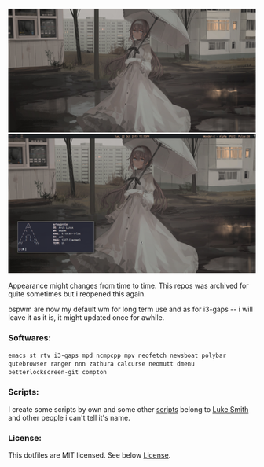 ![wallpaper](./.config/wall.png)
![bspwm desktop](./.config/Desktop.png)

Appearance might changes from time to time. This repos was archived for quite sometimes but i reopened this again.

bspwm are now my default wm for long term use and as for i3-gaps -- i will leave
it as it is, it might updated once for awhile.

### Softwares:

`emacs st rtv i3-gaps mpd ncmpcpp mpv neofetch newsboat polybar qutebrowser ranger nnn
zathura calcurse neomutt dmenu betterlockscreen-git compton`

### Scripts:
I create some scripts by own and some other [scripts](./.scripts) belong to [Luke Smith](https://www.github.com/lukesmithxyz) and other people i can't tell it's name.

### License:
This dotfiles are MIT licensed. See below
[License](./LICENSE).
